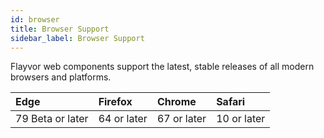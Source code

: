 ```yaml
---
id: browser
title: Browser Support
sidebar_label: Browser Support
---
```

Flayvor web components support the latest, stable releases of all modern browsers and platforms.

<table>
	<thead>
	<tr>
		<th align="left">Edge</th>
		<th align="left">Firefox</th>
		<th align="left">Chrome</th>
		<th align="left">Safari</th>
	</tr>
	</thead>
	<tbody>
	<tr>
		<td align="left">79 Beta or later</td>
		<td align="left">64 or later</td>
		<td align="left">67 or later</td>
		<td align="left">10 or later</td>
	</tr>
	</tbody>
</table>
